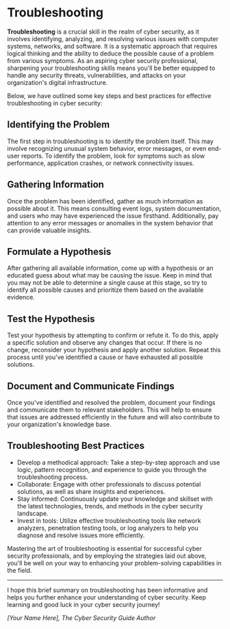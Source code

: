 # Troubleshooting

**Troubleshooting** is a crucial skill in the realm of cyber security, as it involves identifying, analyzing, and resolving various issues with computer systems, networks, and software. It is a systematic approach that requires logical thinking and the ability to deduce the possible cause of a problem from various symptoms. As an aspiring cyber security professional, sharpening your troubleshooting skills means you'll be better equipped to handle any security threats, vulnerabilities, and attacks on your organization's digital infrastructure.

Below, we have outlined some key steps and best practices for effective troubleshooting in cyber security:

## Identifying the Problem

The first step in troubleshooting is to identify the problem itself. This may involve recognizing unusual system behavior, error messages, or even end-user reports. To identify the problem, look for symptoms such as slow performance, application crashes, or network connectivity issues.

## Gathering Information

Once the problem has been identified, gather as much information as possible about it. This means consulting event logs, system documentation, and users who may have experienced the issue firsthand. Additionally, pay attention to any error messages or anomalies in the system behavior that can provide valuable insights.

## Formulate a Hypothesis

After gathering all available information, come up with a hypothesis or an educated guess about what may be causing the issue. Keep in mind that you may not be able to determine a single cause at this stage, so try to identify all possible causes and prioritize them based on the available evidence.

## Test the Hypothesis

Test your hypothesis by attempting to confirm or refute it. To do this, apply a specific solution and observe any changes that occur. If there is no change, reconsider your hypothesis and apply another solution. Repeat this process until you've identified a cause or have exhausted all possible solutions.

## Document and Communicate Findings

Once you've identified and resolved the problem, document your findings and communicate them to relevant stakeholders. This will help to ensure that issues are addressed efficiently in the future and will also contribute to your organization's knowledge base.

## Troubleshooting Best Practices

- Develop a methodical approach: Take a step-by-step approach and use logic, pattern recognition, and experience to guide you through the troubleshooting process.
- Collaborate: Engage with other professionals to discuss potential solutions, as well as share insights and experiences.
- Stay informed: Continuously update your knowledge and skillset with the latest technologies, trends, and methods in the cyber security landscape.
- Invest in tools: Utilize effective troubleshooting tools like network analyzers, penetration testing tools, or log analyzers to help you diagnose and resolve issues more efficiently.

Mastering the art of troubleshooting is essential for successful cyber security professionals, and by employing the strategies laid out above, you'll be well on your way to enhancing your problem-solving capabilities in the field.

---

I hope this brief summary on troubleshooting has been informative and helps you further enhance your understanding of cyber security. Keep learning and good luck in your cyber security journey!

*[Your Name Here], The Cyber Security Guide Author*